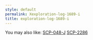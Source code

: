 ```yaml
---
style: default
permalink: Xexploration-log-1689-i
title: exploration-log-1689-i
---
```

You may also like:
[SCP-048-J](http://scp-wiki.net/scp-048-j)
[SCP-2286](http://scp-wiki.net/scp-2286)